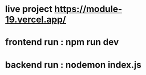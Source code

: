 # live project  https://module-19.vercel.app/

# frontend run : npm run dev
# backend run : nodemon index.js
